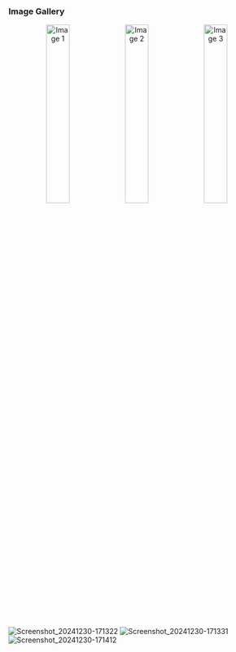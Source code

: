 
### Image Gallery

<p align="center">
  <img src="https://github.com/user-attachments/assets/f7198cba-7654-4870-9aac-73d6ae92d5ea" alt="Image 1" width="30%" />
  <img src="https://github.com/user-attachments/assets/b94137ec-0c9a-49f0-bbb6-4af2cf19e80e" alt="Image 2" width="30%" />
  <img src="https://github.com/user-attachments/assets/2d3aadf6-5b5e-407d-b5e2-bb89275eec7e" alt="Image 3" width="30%" />
</p>

![Screenshot_20241230-171322](https://github.com/user-attachments/assets/f7198cba-7654-4870-9aac-73d6ae92d5ea)
![Screenshot_20241230-171331](https://github.com/user-attachments/assets/2d3aadf6-5b5e-407d-b5e2-bb89275eec7e)
![Screenshot_20241230-171412](https://github.com/user-attachments/assets/b94137ec-0c9a-49f0-bbb6-4af2cf19e80e)

